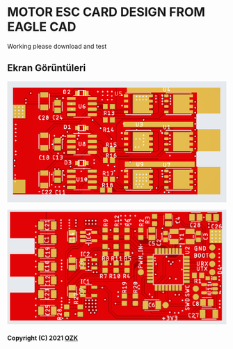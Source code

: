 # MOTOR ESC CARD DESIGN FROM EAGLE CAD

Working please download and test 

## Ekran Görüntüleri

![Uygulama Görüntüsü](/image/bottom.png)

![Uygulama Görüntüsü](/image/top.png)

#### Copyright (C) 2021 [OZK](https://hamzaozkan.com.tr) 
